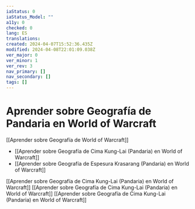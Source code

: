 ```yaml
---
iaStatus: 0
iaStatus_Model: ""
a11y: 0
checked: 0
lang: ES
translations: 
created: 2024-04-07T15:52:36.435Z
modified: 2024-04-08T22:01:09.038Z
ver_major: 0
ver_minor: 1
ver_rev: 3
nav_primary: []
nav_secondary: []
tags: []
---
```

# Aprender sobre Geografía de Pandaria en World of Warcraft

[[Aprender sobre Geografía de World of Warcraft]]

* [[Aprender sobre Geografía de Cima Kung-Lai (Pandaria) en World of Warcraft]]
* [[Aprender sobre Geografía de Espesura Krasarang (Pandaria) en World of Warcraft]]

[[Aprender sobre Geografía de Cima Kung-Lai (Pandaria) en World of Warcraft]]
[[Aprender sobre Geografía de Cima Kung-Lai (Pandaria) en World of Warcraft]]
[[Aprender sobre Geografía de Cima Kung-Lai (Pandaria) en World of Warcraft]]
